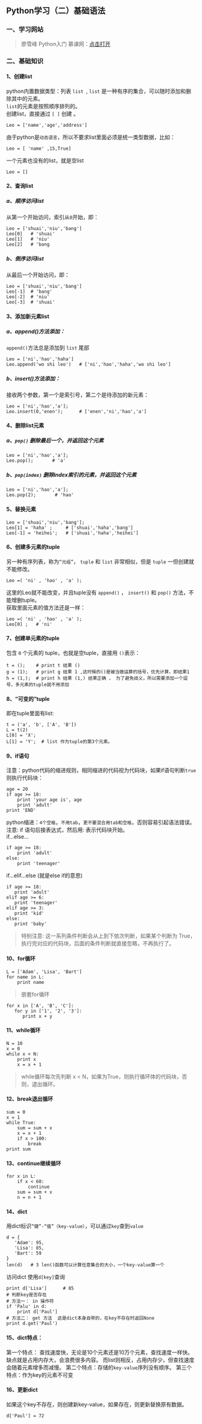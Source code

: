 ## Python学习（二）基础语法
### 一、学习网站
>廖雪峰 Python入门 慕课网：[点击打开](http://www.imooc.com/learn/177)
### 二、基础知识
#### 1、创建list
python内置数据类型：列表 `list `, `list` 是一种有序的集合，可以随时添加和删除其中的元素。  
`list`的元素是按照顺序排列的。   
创建list，直接通过 `[ ]` 创建 。  
```
Leo = ['name','age','address']
```
由于python是`动态语言`，所以不要求list里面必须是统一类型数据，比如：   
```
Leo = [ 'name' ,15,True]
```
一个元素也没有的list，就是空list
```
Leo = []
```
#### 2、查询list
##### a、顺序访问list
从第一个开始访问，索引从`0`开始，即：
```
Leo = ['shuai','niu','bang']
Leo[0]   # 'shuai'
Leo[1]   # 'niu'
Leo[2]   # 'bang
```
##### b、倒序访问list
从最后一个开始访问，即：
```
Leo = ['shuai','niu','bang']
Leo[-1]  # 'bang'
Leo[-2]  # 'niu'
Leo[-3]  # 'shuai'
```

#### 3、添加新元素list
##### a、append()方法添加：
`append()`方法总是添加到 `list` 尾部   
```
Leo = ['ni','hao','haha']
Leo.append('wo shi leo')   # ['ni','hao','haha','wo shi leo']
```
##### b、insert()方法添加：
接收两个参数，第一个是索引号，第二个是待添加的新元素：  
```
Leo = ['ni','hao','a'];
Leo.insert(0,'enen');      # ['enen','ni','hao','a']
```

#### 4、删除list元素
##### a、`pop()` 删除最后一个，并返回这个元素  
```
Leo = ['ni','hao','a'];
Leo.pop();       # 'a'
```
##### b、`pop(index)` 删除index索引的元素，并返回这个元素 
```
Leo = ['ni','hao','a'];
Leo.pop(2);       # 'hao'
```

#### 5、替换元素
```
Leo = ['shuai','niu','bang'];
Leo[1] = 'haha' ;     # ['shuai','haha','bang']
Leo[-1] = 'heihei';   # ['shuai','haha','heihei']
```

#### 6、创建多元素的tuple
另一种有序列表，称为`“元组”`， `tuple` 和 `list` 非常相似，但是 `tuple` 一但创建就不能修改。
```
Leo =( 'ni' , 'hao' , 'a' );
```
这里的Leo就不能改变，并且tuple没有 `append()` ， `insert()` 和 `pop()` 方法，不能增删tuple。  
获取里面元素的值方法还是一样：  
```
Leo =( 'ni' , 'hao' , 'a' );
Leo[0] ;   # 'ni'
```

#### 7、创建单元素的tuple
包含 `0` 个元素的 tuple，也就是空tuple，直接用 `()`表示：
```
t = ();    # print t 结果 ()
g = (1);   # print g 结果 1 ,这时候的()是被当做运算的括号，优先计算，即结果1
h = (1,);  # print h 结果 (1,) 结果正确 ， 为了避免歧义，所以需要添加一个逗号，多元素的tuple就不用添加
```

#### 8、“可变的”tuple
即在tuple里面有list:
```
t = ('a', 'b', ['A', 'B'])
L = t(2)
L[0] = 'X';
L[1] = 'Y';  # list 作为tuple的第3个元素。
```

#### 9、if语句
注意：python代码的缩进规则，相同缩进的代码视为代码块，如果if语句判断`true`则执行代码块：
```
age = 20
if age >= 18:
    print 'your age is', age
    print 'adult'
print 'END'
```
python缩进：`4个空格`，`不用tab`，`更不要混合用tab和空格`，否则容易引起语法错误。   
注意: if 语句后接表达式，然后用: 表示代码块开始。   
if...else...
```
if age >= 18:
    print 'adult'
else:
    print 'teenager'
````
if...elif...else  (就是else if的意思)
```
if age >= 18:
   print 'adult'
elif age >= 6:
   print 'teenager'
elif age >= 3:
   print 'kid'
else:
   print 'baby'  
```
>特别注意: 这一系列条件判断会从上到下依次判断，如果某个判断为 True，执行完对应的代码块，后面的条件判断就直接忽略，不再执行了。  

#### 10、for循环
```
L = ['Adam', 'Lisa', 'Bart']
for name in L:
    print name
```
>嵌套for循环
```
for x in ['A', 'B', 'C']:
   for y in ['1', '2', '3']:
      print x + y
```
#### 11、while循环
```
N = 10
x = 0
while x < N:
    print x
    x = x + 1
```
> while循环每次先判断 x < N，如果为True，则执行循环体的代码块，否则，退出循环。

#### 12、break退出循环
```
sum = 0
x = 1
while True:
    sum = sum + x
    x = x + 1
    if x > 100:
        break
print sum
```
#### 13、continue继续循环
```
for x in L:
    if x < 60:
        continue
    sum = sum + x
    n = n + 1
```

#### 14、dict
用dict标识`“键”-“值”（key-value）`，可以通过`key`查到`value`
```
d = {
   'Adam': 95,
   'Lisa': 85,
   'Bart': 59
}
len(d)   # 3 len()函数可以计算任意集合的大小，一个key-value算一个
```
访问dict   使用`d[key]`查询
```
print d['Lisa']      # 85
# 判断key是否存在
# 方法一： in 操作符
if 'Palu' in d:
    print d['Paul']
# 方法二： get 方法  这是dict本身自带的，在key不存在时返回None
print d.get('Paul')
```
#### 15、dict特点：
第一个特点：
查找速度快，无论是10个元素还是10万个元素，查找速度一样快。
缺点就是占用内存大，会浪费很多内容。
而list则相反，占用内存少，但查找速度会随着元素增多而减慢。
第二个特点：存储的`key-value`序列没有顺序。
第三个特点：作为key的元素不可变

#### 16、更新dict
如果这个key不存在，则创建新key-value，如果存在，则更新替换原有数据。
```
d['Paul'] = 72
```
